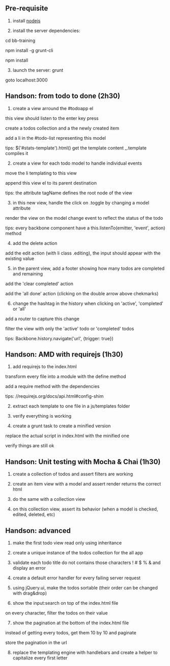 Pre-requisite
-------------

1.  install [nodejs](http://nodejs.org/)

2.  install the server dependencies: 

   cd bb-training

   npm install -g grunt-cli

   npm install

3.  launch the server: grunt

   goto localhost:3000


Handson: from todo to done (2h30)
---------------------------------

1.  create a view arround the #todoapp el

   this view should listen to the enter key press

   create a todos collection and a the newly created item

   add a li in the #todo-list representing this model

   tips: $('#stats-template').html() get the template content _.template compiles it

2.  create a view for each todo model to handle individual events

   move the li templating to this view

   append this view el to its parent destination

   tips: the attribute tagName defines the root node of the view

3.  in this new view, handle the click on .toggle by changing a model attribute

   render the view on the model change event to reflect the status of the todo

   tips: every backbone component have a this.listenTo(emitter, 'event', action) method

4.  add the delete action

   add the edit action (with li class .editing), the input should appear with the existing value

5.  in the parent view, add a footer showing how many todos are completed and remaining

   add the 'clear completed' action

   add the 'all done' action (clicking on the double arrow above chekmarks)

6.  change the hashtag in the history when clicking on 'active', 'completed' or 'all'

   add a router to capture this change

   filter the view with only the 'active' todo or 'completed' todos

   tips: Backbone.history.navigate('url', {trigger: true})


Handson: AMD with requirejs (1h30)
-----------------------------------

1.  add requirejs to the index.html

   transform every file into a module with the define method

   add a require method with the dependencies

   tips: //requirejs.org/docs/api.html#config-shim 

2.  extract each template to one file in a js/templates folder

3.  verify everything is working

4.  create a grunt task to create a minified version

   replace the actual script in index.html with the minified one

   verify things are still ok

Handson: Unit testing with Mocha & Chai (1h30)
----------------------------------------------

1.  create a collection of todos and assert filters are working

2.  create an item view with a model and assert render returns the correct html

3.  do the same with a collection view

4.  on this collection view, assert its behavior (when a model is checked, edited, deleted, etc)

Handson: advanced
-----------------

1.  make the first todo view read only using inheritance

2.  create a unique instance of the todos collection for the all app

3.  validate each todo title do not contains those characters ! # $ % & and display an error

4.  create a default error handler for every failing server request

5.  using jQuery.ui, make the todos sortable (their order can be changed with drag&drop)

6.  show the input:search on top of the index.html file

   on every character, filter the todos on their value

7.  show the pagination at the bottom of the index.html file

   instead of getting every todos, get them 10 by 10 and paginate

   store the pagination in the url

8.  replace the templating engine with handlebars and create a helper to capitalize every first letter
